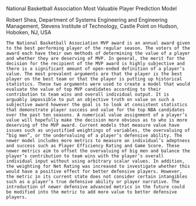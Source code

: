 National Basketball Association Most Valuable Player Prediction Model

Robert Shea, Department of Systems Engineering and Engineering Management, Stevens Institute of Technology, Castle Point on Hudson, Hoboken, NJ, USA
	
	
	The National Basketball Association MVP award is an annual award given to the best performing player of the regular season. The voters of the award each have their own methods of determining the value of a player and whether they are deserving of MVP. In general, the merit for the decision for the recipient of the MVP award is highly subjective and there is a significant amount of open-ended definition of a player’s value. The most prevalent arguments are that the player is the best player on the best team or that the player is putting up historical statistics. These two arguments were used to create a model that would evaluate the value of top MVP candidates according to their contribution to team wins and overall individual output. It is arguably impossible to put an objective truth on value on such a subjective award however the goal is to look at consistent statistics that demonstrate player success and value for the top NBA candidates over the past ten seasons. A numerical value assignment of a player’s value will hopefully make the decision more obvious as to who is more deserving of the MVP award. Current models that measure value have issues such as unjustified weightings of variables, the overvaluing of “big men”, or the undervaluing of a player’s defensive ability. The newer model includes more metrics to measure an individual’s adeptness and success such as Player Efficiency Rating and Game Score. These newer metrics aim to offset the overvaluing of big men and balance the player’s contribution to team wins with the player’s overall individual input without using arbitrary scalar values. In addition, the weighting for Net Rating was increased to investigate whether this would have a positive effect for better defensive players. However, the metric in its current state does not consider certain intangibles such as a player’s true defensive ability or player narrative. The introduction of newer defensive advanced metrics in the future could be modified into the metric to add more value to better defensive players.
